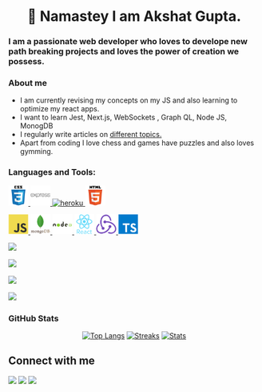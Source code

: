 
<h1 align="center"> 🙏 Namastey I am Akshat Gupta. </h1>
<h3>I am a passionate web developer who loves to develope new path breaking projects and loves the power of creation we possess. </h3>

### About me

<ul>
 <li>I am currently revising my concepts on my JS and also learning to optimize my react apps.</li>
<li>I want to learn Jest, Next.js, WebSockets , Graph QL, Node JS, MonogDB</li>
 <li>I regularly write articles on  <a href="https://debuggerakshat.hashnode.dev/">different topics.</a></li>
<li>Apart from coding I love chess and games have puzzles and also loves gymming. </li>
</ul>

<h3 align="left">Languages and Tools:</h3>
<p align="left">
 <a href="https://www.w3schools.com/css/" target="_blank" rel="noreferrer"> <img src="https://raw.githubusercontent.com/devicons/devicon/master/icons/css3/css3-original-wordmark.svg" alt="css3" width="40" height="40"/> </a>
 <a href="https://expressjs.com" target="_blank" rel="noreferrer"> <img src="https://raw.githubusercontent.com/devicons/devicon/master/icons/express/express-original-wordmark.svg" alt="express" width="40" height="40"/> </a> 
 <a href="https://heroku.com" target="_blank" rel="noreferrer"> <img src="https://www.vectorlogo.zone/logos/heroku/heroku-icon.svg" alt="heroku" width="40" height="40"/> </a>
 <a href="https://www.w3.org/html/" target="_blank" rel="noreferrer"> <img src="https://raw.githubusercontent.com/devicons/devicon/master/icons/html5/html5-original-wordmark.svg" alt="html5" width="40" height="40"/> </a> 

 <a href="https://developer.mozilla.org/en-US/docs/Web/JavaScript" target="_blank" rel="noreferrer"> <img src="https://raw.githubusercontent.com/devicons/devicon/master/icons/javascript/javascript-original.svg" alt="javascript" width="40" height="40"/> </a>
 <a href="https://www.mongodb.com/" target="_blank" rel="noreferrer"> <img src="https://raw.githubusercontent.com/devicons/devicon/master/icons/mongodb/mongodb-original-wordmark.svg" alt="mongodb" width="40" height="40"/> </a> 
 <a href="https://nodejs.org" target="_blank" rel="noreferrer"> <img src="https://raw.githubusercontent.com/devicons/devicon/master/icons/nodejs/nodejs-original-wordmark.svg" alt="nodejs" width="40" height="40"/> </a>
 <a href="https://reactjs.org/" target="_blank" rel="noreferrer"> <img src="https://raw.githubusercontent.com/devicons/devicon/master/icons/react/react-original-wordmark.svg" alt="react" width="40" height="40"/> </a>
 <a href="https://redux.js.org" target="_blank" rel="noreferrer"> <img src="https://raw.githubusercontent.com/devicons/devicon/master/icons/redux/redux-original.svg" alt="redux" width="40" height="40"/> </a>
 <a href="https://www.typescriptlang.org/" target="_blank" rel="noreferrer"> <img src="https://raw.githubusercontent.com/devicons/devicon/master/icons/typescript/typescript-original.svg" alt="typescript" width="40" height="40"/> </a> </p>

![](https://img.shields.io/badge/React--Router--dom-696969?style=for-the-badge&logo=react&logoColor=white)

![](https://img.shields.io/badge/Git-F05032?style=for-the-badge&logo=git&logoColor=white)

![](https://img.shields.io/badge/firebase-ffca28?style=for-the-badge&logo=firebase&logoColor=black)

![](https://img.shields.io/badge/Netlify-00C7B7?style=for-the-badge&logo=netlify&logoColor=white)


### GitHub Stats
 
 <div align="center">
 
[![Top Langs](https://github-readme-stats.vercel.app/api/top-langs/?username=Dev-AkshatGupta&hide=jupyter%20notebook,html,css&theme=radical)](https://github.com/Dev-AkshatGupta)
[![Streaks](https://github-readme-streak-stats.herokuapp.com/?user=Dev-AkshatGupta&stroke=ffffff&background=1c1917&ring=0891b2&fire=0891b2&currStreakNum=ffffff&currStreakLabel=0891b2&sideNums=ffffff&sideLabels=ffffff&dates=ffffff&hide_border=true)](https://github.com/Dev-AkshatGupta)
[![Stats](https://github-readme-stats.vercel.app/api?username=Dev-AkshatGupta&show_icons=true&theme=gotham)](https://github.com/Dev-AkshatGupta)


  </div>

## Connect with me
<a href="https://twitter.com/kya_yaarAkshat"><img src="https://img.shields.io/badge/Twitter-1DA1F2?style=for-the-badge&logo=twitter&logoColor=white"/></a>
<a href="https://www.linkedin.com/in/akshat-gupta-257914157/"><img src="https://img.shields.io/badge/LinkedIn-0077B5?style=for-the-badge&logo=linkedin&logoColor=white"/></a>
<a href="https://debuggerakshat.hashnode.dev/"><img src="https://img.shields.io/badge/hashnode-0077b5?style=for-the-badge&logo=hashnode&logoColor=white"/></a>
